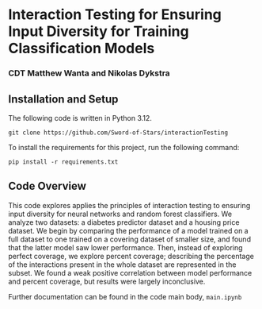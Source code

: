# Interaction Testing for Ensuring Input Diversity for Training Classification Models
### CDT Matthew Wanta and Nikolas Dykstra

## Installation and Setup

The following code is written in Python 3.12.

```shell
git clone https://github.com/Sword-of-Stars/interactionTesting
```

To install the requirements for this project, run the following command:

```shell
pip install -r requirements.txt
```

## Code Overview
This code explores applies the principles of interaction testing to ensuring input diversity for neural networks and random forest classifiers. We analyze two datasets: a diabetes predictor dataset and a housing price dataset. We begin by comparing the performance of a model trained on a full dataset to one trained on a covering dataset of smaller size, and found that the latter model saw lower performance. Then, instead of exploring perfect coverage, we explore percent coverage; describing the percentage of the interactions present in the whole dataset are represented in the subset. We found a weak positive correlation between model performance and percent coverage, but results were largely inconclusive.

Further documentation can be found in the code main body, `main.ipynb`